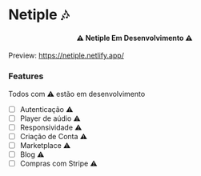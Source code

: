 # Netiple 🎶

<h4 align="center"> 
	⚠  Netiple  Em Desenvolvimento ⚠
</h4>

Preview: https://netiple.netlify.app/

### Features

Todos com ⚠ estão em desenvolvimento

- [ ] Autenticação ⚠
- [ ] Player de aúdio ⚠
- [ ] Responsividade ⚠
- [ ] Criação de Conta ⚠
- [ ] Marketplace ⚠
- [ ] Blog ⚠
- [ ] Compras com Stripe ⚠
